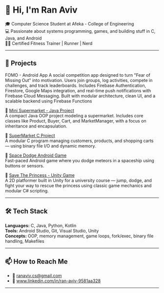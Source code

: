 # 👋 Hi, I'm Ran Aviv

🎓 Computer Science Student at Afeka - College of Engineering  
💻 Passionate about systems programming, games, and building stuff in C, Java, and Android  
🏋️‍♂️ Certified Fitness Trainer | Runner | Nerd

---

## 💼 Projects
FOMO - Android App
A social competition app designed to turn "Fear of Missing Out" into motivation.
Users join groups, log activities, compete in challenges, and track leaderboards.
Includes Firebase Authentication, Firestore, Google Maps integration, and real-time push notifications with Firebase Cloud Messaging.
Built with modular architecture, clean UI, and a scalable backend using Firebase Functions

🧰 [Mini Supermarket - Java Project](https://github.com/YOUR_USERNAME/MiniSupermarket-Java)  
A compact Java OOP project modeling a supermarket. Includes core classes like Product, Buyer, Cart, and MarketManager, with a focus on inheritance and encapsulation.

🛒 [SuperMarket C Project](https://github.com/Ranavivcs/SuperMarket_C_Project)  
A modular C program managing customers, products, and shopping carts — using binary file I/O and dynamic memory.

🚀 [Space Dodge Android Game](https://github.com/Ranavivcs/DodgeGameApp)  
Fast-paced Android game where you dodge meteors in a spaceship using buttons or sensors.

👑 [Save The Princess - Unity Game](https://Ranavivcs/Unity_Game_Project)  
A 2D platformer built in Unity for a university course — jump, dodge, and fight your way to rescue the princess using classic game mechanics and modular C# scripting.

---

## 🛠 Tech Stack

**Languages:** C, Java, Python, Kotlin  
**Tools:** Android Studio, Git, Visual Studio, Unity  
**Concepts:** OOP, memory management, game loops, fork/exec, binary file handling, Makefiles

---

## 📫 How to Reach Me

- 📧 ranaviv.cs@gmail.com  
- 💼 www.linkedin.com/in/ran-aviv-9581aa328



---

